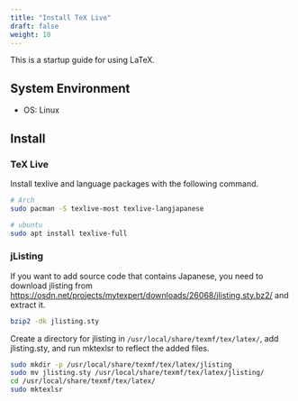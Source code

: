 ```yaml
---
title: "Install TeX Live"
draft: false
weight: 10
---
```

This is a startup guide for using LaTeX.

## System Environment

- OS: Linux

## Install

### **TeX Live**

Install texlive and language packages with the following command.

```sh
# Arch
sudo pacman -S texlive-most texlive-langjapanese
```

```sh
# ubuntu
sudo apt install texlive-full
```

### **jListing**

If you want to add source code that contains Japanese, you need to download jlisting from <https://osdn.net/projects/mytexpert/downloads/26068/jlisting.sty.bz2/> and extract it.

```sh
bzip2 -dk jlisting.sty
```

Create a directory for jlisting in `/usr/local/share/texmf/tex/latex/`, add jlisting.sty, and run mktexlsr to reflect the added files.

```sh
sudo mkdir -p /usr/local/share/texmf/tex/latex/jlisting
sudo mv jlisting.sty /usr/local/share/texmf/tex/latex/jlisting/
cd /usr/local/share/texmf/tex/latex/
sudo mktexlsr
```
